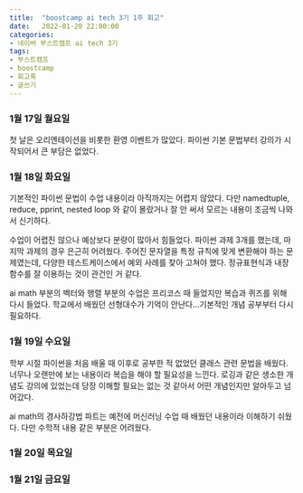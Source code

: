 ```yaml
---
title:  "boostcamp ai tech 3기 1주 회고"
date:   2022-01-20 22:00:00
categories:
- 네이버 부스트캠프 ai tech 3기
tags:
- 부스트캠프
- boostcamp
- 회고록
- 글쓰기
---
```


### 1월 17일 월요일

첫 날은 오리엔테이션을 비롯한 환영 이벤트가 많았다.
파이썬 기본 문법부터 강의가 시작되어서 큰 부담은 없었다.


### 1월 18일 화요일

기본적인 파이썬 문법이 수업 내용이라 아직까지는 어렵지 않았다.
다만 namedtuple, reduce, pprint, nested loop 와 같이 몰랐거나 잘 안 써서 모르는 내용이 조금씩 나와서 신기하다.

수업이 어렵진 않으나 예상보다 분량이 많아서 힘들었다.
파이썬 과제 3개를 했는데, 마지막 과제의 경우 은근히 어려웠다. 주어진 문자열을 특정 규칙에 맞게 변환해야 하는 문제였는데, 다양한 테스트케이스에서 예외 사례를 찾아 고쳐야 했다.
정규표현식과 내장함수를 잘 이용하는 것이 관건인 거 같다.

ai math 부분의 벡터와 행렬 부분의 수업은 프리코스 때 들었지만 복습과 퀴즈를 위해 다시 들었다. 학교에서 배웠던 선형대수가 기억이 안난다...기본적인 개념 공부부터 다시 필요하다.


### 1월 19일 수요일

학부 시절 파이썬을 처음 배울 때 이후로 공부한 적 없었던 클래스 관련 문법을 배웠다. 너무나 오랜만에 보는 내용이라 복습을 해야 할 필요성을 느낀다. 로깅과 같은 생소한 개념도 강의에
있었는데 당장 이해할 필요는 없는 것 같아서 어떤 개념인지만 알아두고 넘어갔다.

ai math의 경사하강법 파트는 예전에 머신러닝 수업 때 배웠던 내용이라 이해하기 쉬웠다. 다만 수학적 내용 같은 부분은 어려웠다.



### 1월 20일 목요일

### 1월 21일 금요일



